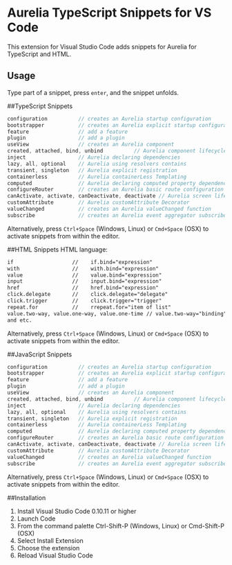 # Aurelia TypeScript Snippets for VS Code

This extension for Visual Studio Code adds snippets for Aurelia for TypeScript and HTML.

## Usage
Type part of a snippet, press `enter`, and the snippet unfolds.

##TypeScript Snippets
```javascript
configuration          // creates an Aurelia startup configuration
bootstrapper           // creates an Aurelia explicit startup configuration
feature                // add a feature
plugin                 // add a plugin
useView                // creates an Aurelia component
created, attached, bind, unbind          // Aurelia component lifecycle
inject                 // Aurelia declaring dependencies
lazy, all, optional    // Aurelia using resolvers contains
transient, singleton   // Aurelia explicit registration 
containerless          // Aurelia containerLess Templating
computed               // Aurelia declaring computed property dependencies
configureRouter        // creates an Aurelia basic route configuration class
canActivate, activate, canDeactivate, deactivate // Aurelia screen lifecycle
customAttribute        // Aurelia customAttribute Decorator
valueChanged           // creates an Aurelia valueChanged function
subscribe              // creates an Aurelia event aggregator subscribe function
```
Alternatively, press `Ctrl+Space` (Windows, Linux) or `Cmd+Space` (OSX) to activate snippets from within the editor.

##HTML Snippets
HTML language:
``` html
if                   //    if.bind="expression"
with                 //    with.bind="expression"
value                //    value.bind="expression"
input                //    input.bind="expression"
href                 //    href.bind="expression"
click.delegate       //    click.delegate="delegate"
click.trigger        //    click.trigger="trigger"
repeat.for           //    rrepeat.for="item of list"    
value.two-way, value.one-way, value.one-time // value.two-way="binding"
and etc.
```
Alternatively, press `Ctrl+Space` (Windows, Linux) or `Cmd+Space` (OSX) to activate snippets from within the editor.

##JavaScript Snippets
```javascript
configuration          // creates an Aurelia startup configuration
bootstrapper           // creates an Aurelia explicit startup configuration
feature                // add a feature
plugin                 // add a plugin
useView                // creates an Aurelia component
created, attached, bind, unbind          // Aurelia component lifecycle
inject                 // Aurelia declaring dependencies
lazy, all, optional    // Aurelia using resolvers contains
transient, singleton   // Aurelia explicit registration 
containerless          // Aurelia containerLess Templating
computed               // Aurelia declaring computed property dependencies
configureRouter        // creates an Aurelia basic route configuration class
canActivate, activate, canDeactivate, deactivate // Aurelia screen lifecycle
customAttribute        // Aurelia customAttribute Decorator
valueChanged           // creates an Aurelia valueChanged function
subscribe              // creates an Aurelia event aggregator subscribe function
```
Alternatively, press `Ctrl+Space` (Windows, Linux) or `Cmd+Space` (OSX) to activate snippets from within the editor.

##Installation
1. Install Visual Studio Code 0.10.11 or higher
2. Launch Code
3. From the command palette Ctrl-Shift-P (Windows, Linux) or Cmd-Shift-P (OSX)
4. Select Install Extension
5. Choose the extension
6. Reload Visual Studio Code
